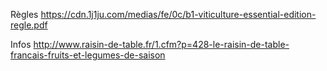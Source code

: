 
Règles
https://cdn.1j1ju.com/medias/fe/0c/b1-viticulture-essential-edition-regle.pdf

Infos
http://www.raisin-de-table.fr/1.cfm?p=428-le-raisin-de-table-francais-fruits-et-legumes-de-saison